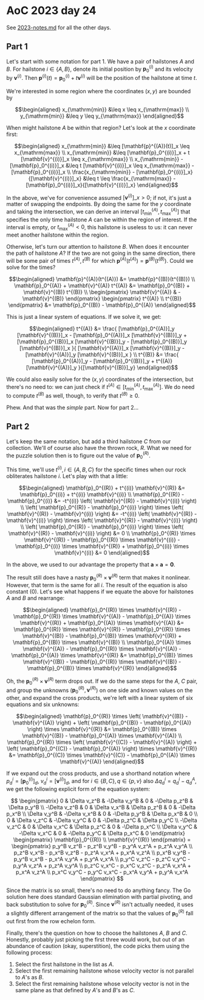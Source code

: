 # AoC 2023 day 24

See [2023-notes.md](2023-notes.md) for all the other days.

## Part 1

Let's start with some notation for part 1. We have a pair of hailstones $A$ and
$B$. For hailstone $i \in \{A, B\}$, denote its initial position by
$\mathbf{p}_0^{(i)}$ and its velocity by $\mathbf{v}^{(i)}$. Then
$\mathbf{p}^{(i)}(t) = \mathbf{p}_0^{(i)} + t \mathbf{v}^{(i)}$ will be the
position of the hailstone at time $t$.

We're interested in some region where the coordinates $(x, y)$ are bounded by

$$\begin{aligned}
x_{\mathrm{min}} &\leq x \leq x_{\mathrm{max}} \\
y_{\mathrm{min}} &\leq y \leq y_{\mathrm{max}}
\end{aligned}$$

When might hailstone $A$ be within that region? Let's look at the $x$ coordinate
first:

```math
\begin{aligned}
x_{\mathrm{min}} &\leq [\mathbf{p}^{(A)}(t)]_x \leq x_{\mathrm{max}} \\
x_{\mathrm{min}} &\leq [\mathbf{p}_0^{(i)}]_x + t [\mathbf{v}^{(i)}]_x \leq x_{\mathrm{max}} \\
x_{\mathrm{min}} - [\mathbf{p}_0^{(i)}]_x &\leq t [\mathbf{v}^{(i)}]_x \leq x_{\mathrm{max}} - [\mathbf{p}_0^{(i)}]_x \\
\frac{x_{\mathrm{min}} - [\mathbf{p}_0^{(i)}]_x}{[\mathbf{v}^{(i)}]_x} &\leq t \leq \frac{x_{\mathrm{max}} - [\mathbf{p}_0^{(i)}]_x}{[\mathbf{v}^{(i)}]_x}
\end{aligned}
```

In the above, we've for convenience assumed $[\mathbf{v}^{(i)}]\_x > 0$; if not,
it's just a matter of swapping the endpoints. By doing the same for the $y$
coordinate and taking the intersection, we can derive an interval
$[t_{\mathrm{min}}^{(A)}, t_{\mathrm{max}}^{(A)}]$ that specifies the only time
hailstone $A$ can be within the region of interest. If the interval is empty, or
$t_{\mathrm{max}}^{(A)} < 0$, this hailstone is useless to us: it can never meet
another hailstone within the region.

Otherwise, let's turn our attention to hailstone $B$. When does it encounter the
path of hailstone $A$? If the two are not going in the same direction, there
will be some pair of times $t^{(A)}, t^{(B)}$ for which
$\mathbf{p}^{(A)}(t^{(A)}) = \mathbf{p}^{(B)}(t^{(B)})$. Could we solve for the
times?

$$\begin{aligned}
\mathbf{p}^{(A)}(t^{(A)}) &= \mathbf{p}^{(B)}(t^{(B)}) \\
\mathbf{p}_0^{(A)} + \mathbf{v}^{(A)} t^{(A)} &= \mathbf{p}_0^{(B)} + \mathbf{v}^{(B)} t^{(B)} \\
\begin{pmatrix}
\mathbf{v}^{(A)} & -\mathbf{v}^{(B)}
\end{pmatrix} \begin{pmatrix}
t^{(A)} \\
t^{(B)}
\end{pmatrix} &= \mathbf{p}_0^{(B)} - \mathbf{p}_0^{(A)}
\end{aligned}$$

This is just a linear system of equations. If we solve it, we get:

```math
\begin{aligned}
t^{(A)} &= \frac{
  [\mathbf{p}_0^{(A)}]_y [\mathbf{v}^{(B)}]_x
  - [\mathbf{p}_0^{(A)}]_x [\mathbf{v}^{(B)}]_y
  + [\mathbf{p}_0^{(B)}]_x [\mathbf{v}^{(B)}]_y
  - [\mathbf{p}_0^{(B)}]_y [\mathbf{v}^{(B)}]_x
}{
  [\mathbf{v}^{(A)}]_x [\mathbf{v}^{(B)}]_y
  - [\mathbf{v}^{(A)}]_y [\mathbf{v}^{(B)}]_x
} \\
t^{(B)} &= \frac{
  [\mathbf{p}_0^{(A)}]_y
  - [\mathbf{p}_0^{(B)}]_y
  + t^{(A)} [\mathbf{v}^{(A)}]_y
}{[\mathbf{v}^{(B)}]_y}
\end{aligned}
```

We could also easily solve for the $(x, y)$ coordinates of the intersection, but
there's no need to: we can just check if
$t^{(A)} \in [t_{\mathrm{min}}^{(A)}, t_{\mathrm{max}}^{(A)}]$. We do need to
compute $t^{(B)}$ as well, though, to verify that $t^{(B)} \geq 0$.

Phew. And that was the *simple* part. Now for part 2...

## Part 2

Let's keep the same notation, but add a third hailstone $C$ from our collection.
We'll of course also have the thrown rock, $R$. What we need for the puzzle
solution then is to figure out the value of $\mathbf{p}_0^{(R)}$.

This time, we'll use $t^{(i)}, i \in \{A,B,C\}$ for the specific times when our
rock obliterates hailstone $i$. Let's play with that a little:

```math
\begin{aligned}
\mathbf{p}_0^{(R)} + t^{(i)} \mathbf{v}^{(R)} &= \mathbf{p}_0^{(i)} + t^{(i)} \mathbf{v}^{(i)} \\
\mathbf{p}_0^{(R)} - \mathbf{p}_0^{(i)} &= -t^{(i)} \left( \mathbf{v}^{(R)} - \mathbf{v}^{(i)} \right) \\
\left( \mathbf{p}_0^{(R)} - \mathbf{p}_0^{(i)} \right) \times \left( \mathbf{v}^{(R)} - \mathbf{v}^{(i)} \right)
&= -t^{(i)} \left( \mathbf{v}^{(R)} - \mathbf{v}^{(i)} \right) \times \left( \mathbf{v}^{(R)} - \mathbf{v}^{(i)} \right) \\
\left( \mathbf{p}_0^{(R)} - \mathbf{p}_0^{(i)} \right) \times \left( \mathbf{v}^{(R)} - \mathbf{v}^{(i)} \right) &= 0 \\
\mathbf{p}_0^{(R)} \times \mathbf{v}^{(R)}
- \mathbf{p}_0^{(R)} \times \mathbf{v}^{(i)}
- \mathbf{p}_0^{(i)} \times \mathbf{v}^{(R)}
+ \mathbf{p}_0^{(i)} \times \mathbf{v}^{(i)} &= 0
\end{aligned}
```

In the above, we used to our advantage the property that
$\mathbf{a} \times \mathbf{a} = \mathbf{0}$.

The result still does have a nasty $\mathbf{p}_0^{(R)} \times \mathbf{v}^{(R)}$
term that makes it nonlinear. However, that term is the same for all $i$. The
result of the equation is also constant ($0$). Let's see what happens if we
equate the above for hailstones $A$ and $B$ and rearrange:

```math
\begin{aligned}
\mathbf{p}_0^{(R)} \times \mathbf{v}^{(R)}
- \mathbf{p}_0^{(R)} \times \mathbf{v}^{(A)}
- \mathbf{p}_0^{(A)} \times \mathbf{v}^{(R)}
+ \mathbf{p}_0^{(A)} \times \mathbf{v}^{(A)}
&= \mathbf{p}_0^{(R)} \times \mathbf{v}^{(R)}
- \mathbf{p}_0^{(R)} \times \mathbf{v}^{(B)}
- \mathbf{p}_0^{(B)} \times \mathbf{v}^{(R)}
+ \mathbf{p}_0^{(B)} \times \mathbf{v}^{(B)} \\
\mathbf{p}_0^{(A)} \times \mathbf{v}^{(A)}
- \mathbf{p}_0^{(R)} \times \mathbf{v}^{(A)}
- \mathbf{p}_0^{(A)} \times \mathbf{v}^{(R)}
&= \mathbf{p}_0^{(B)} \times \mathbf{v}^{(B)}
- \mathbf{p}_0^{(R)} \times \mathbf{v}^{(B)}
- \mathbf{p}_0^{(B)} \times \mathbf{v}^{(R)}
\end{aligned}
```

Oh, the $\mathbf{p}_0^{(R)} \times \mathbf{v}^{(R)}$ term drops out. If we do
the same steps for the $A$, $C$ pair, and group the unknowns
($\mathbf{p}_0^{(R)}, \mathbf{v}^{(R)}$) on one side and known values on the
other, and expand the cross products, we're left with a linear system of six
equations and six unknowns:

```math
\begin{aligned}
\mathbf{p}_0^{(R)} \times \left( \mathbf{v}^{(B)} - \mathbf{v}^{(A)} \right)
+ \left( \mathbf{p}_0^{(B)} - \mathbf{p}_0^{(A)} \right) \times \mathbf{v}^{(R)}
&= \mathbf{p}_0^{(B)} \times \mathbf{v}^{(B)} - \mathbf{p}_0^{(A)} \times \mathbf{v}^{(A)} \\
\mathbf{p}_0^{(R)} \times \left( \mathbf{v}^{(C)} - \mathbf{v}^{(A)} \right)
+ \left( \mathbf{p}_0^{(C)} - \mathbf{p}_0^{(A)} \right) \times \mathbf{v}^{(R)}
&= \mathbf{p}_0^{(C)} \times \mathbf{v}^{(C)} - \mathbf{p}_0^{(A)} \times \mathbf{v}^{(A)}
\end{aligned}
```

If we expand out the cross products, and use a shorthand notation where
$p_d^i = [\mathbf{p}_0^{(i)}]_d$, $v_d^i = [\mathbf{v}^{(i)}]_d$, and for
$i \in \{B, C\}, q \in \{p, v\}$ also $\Delta q_d^i = q_d^i - q_d^A$, we get the
following explicit form of the equation system:

$$
\begin{pmatrix}
0 & \Delta v_z^B & -\Delta v_y^B & 0 & -\Delta p_z^B & \Delta p_y^B \\
-\Delta v_z^B & 0 & \Delta v_x^B & \Delta p_z^B & 0 & -\Delta p_x^B \\
\Delta v_y^B & -\Delta v_x^B & 0 & -\Delta p_y^B & \Delta p_x^B & 0 \\
0 & \Delta v_z^C & -\Delta v_y^C & 0 & -\Delta p_z^C & \Delta p_y^C \\
-\Delta v_z^C & 0 & \Delta v_x^C & \Delta p_z^C & 0 & -\Delta p_x^C \\
\Delta v_y^C & -\Delta v_x^C & 0 & -\Delta p_y^C & \Delta p_x^C & 0
\end{pmatrix} \begin{pmatrix}
\mathbf{p}_0^{(R)} \\
\mathbf{v}^{(R)}
\end{pmatrix} = \begin{pmatrix}
p_y^B v_z^B - p_z^B v_y^B - p_y^A v_z^A + p_z^A v_y^A \\
p_z^B v_x^B - p_x^B v_z^B - p_z^A v_x^A + p_x^A v_z^A \\
p_x^B v_y^B - p_y^B v_x^B - p_x^A v_y^A + p_y^A v_x^A \\
p_y^C v_z^C - p_z^C v_y^C - p_y^A v_z^A + p_z^A v_y^A \\
p_z^C v_x^C - p_x^C v_z^C - p_z^A v_x^A + p_x^A v_z^A \\
p_x^C v_y^C - p_y^C v_x^C - p_x^A v_y^A + p_y^A v_x^A
\end{pmatrix}
$$

Since the matrix is so small, there's no need to do anything fancy. The Go
solution here does standard Gaussian elimination with partial pivoting, and
back substitution to solve for $\mathbf{p}_0^{(R)}$. Since $\mathbf{v}^{(R)}$
isn't actually needed, it uses a slightly different arrangement of the matrix so
that the values of $\mathbf{p}_0^{(R)}$ fall out first from the row echelon
form.

Finally, there's the question on how to choose the hailstones $A$, $B$ and $C$.
Honestly, probably just picking the first three would work, but out of an
abundance of caution (okay, superstition), the code picks them using the
following process:

1. Select the first hailstone in the list as $A$.
2. Select the first remaining hailstone whose velocity vector is not parallel to
   $A$'s as $B$.
3. Select the first remaining hailstone whose velocity vector is not in the same
   plane as that defined by $A$'s and $B$'s as $C$.
